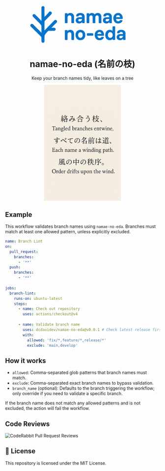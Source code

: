 <p align='center'>
  <img alt='namae-no-eda logo' src='./assets/logo-shrk-cmpr.png' />
</p>

<h1 align='center'>namae-no-eda (名前の枝)</h1>
<p align='center'>Keep your branch names tidy, like leaves on a tree</p>

<p align='center'>
  <img alt='haiku' src='./assets/haiku-cmpr.png' width='250px' />
</p>

## Example

This workflow validates branch names using `namae-no-eda`. Branches must match at least one allowed pattern, unless explicitly excluded.

```yaml
name: Branch Lint
on:
  pull_request:
    branches:
      - '**'
  push:
    branches:
      - '**'

jobs:
  branch-lint:
    runs-on: ubuntu-latest
    steps:
      - name: Check out repository
        uses: actions/checkout@v4

      - name: Validate branch name
        uses: dcdavidev/namae-no-eda@v0.0.1 # Check latest release first.
        with:
          allowed: 'fix/*,feature/*,release/*'
          exclude: 'main,develop'
```

## How it works

- `allowed`: Comma-separated glob patterns that branch names must match.
- `exclude`: Comma-separated exact branch names to bypass validation.
- `branch_name` (optional): Defaults to the branch triggering the workflow; only override if you need to validate a specific branch.

If the branch name does not match any allowed patterns and is not excluded, the action will fail the workflow.

## Code Reviews

![CodeRabbit Pull Request Reviews](https://img.shields.io/coderabbit/prs/github/dcdavidev/namae-no-eda?utm_source=oss&utm_medium=github&utm_campaign=dcdavidev%2Fnamae-no-eda&labelColor=171717&color=FF570A&link=https%3A%2F%2Fcoderabbit.ai&label=CodeRabbit+Reviews)

## 📄 License

This repository is licensed under the MIT License.
